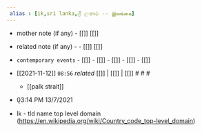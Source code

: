 ```yaml
---
 alias : [ik,sri lanka,ශ්‍රී ලංකාව -- இலங்கை] 
---
```

- mother note (if any)		- [[]] [[]]
- related note (if any) -		- [[]] [[]]
- `contemporary events`	- [[]]	- [[]]	- [[]]	- [[]]	- [[]]


- [[2021-11-12]]  `08:56` _related_ [[]] | [[]] | [[]] # # #
	- [[palk strait]]
- ݈03:14 PM 13/7/2021 
 - lk - tld name top level domain (https://en.wikipedia.org/wiki/Country_code_top-level_domain)

